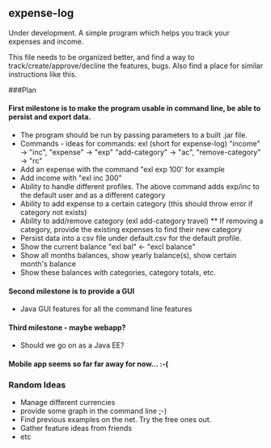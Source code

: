 ## expense-log
Under development.
A simple program which helps you track your expenses and income.

This file needs to be organized better, and find a way to track/create/approve/decline the features, bugs. Also find a place for similar instructions like this.

###Plan
#### First milestone is to make the program usable in command line, be able to persist and export data.

* The program should be run by passing parameters to a built .jar file.
* Commands - ideas for commands: exl (short for expense-log) "income" -> "inc", "expense" -> "exp" "add-category" -> "ac", "remove-category" -> "rc"
* Add an expense with the command "exl exp 100' for example 
* Add income with "exl inc 300"
* Ability to handle different profiles. The above command adds exp/inc to the default user and as a different category
* Ability to add expense to a certain category (this should throw error if category not exists)
* Ability to add/remove category (exl add-category travel)
** If removing a category, provide the existing expenses to find their new category
* Persist data into a csv file under default.csv for the default profile.
* Show the current balance "exl bal" <- "excl balance"
* Show all months balances, show yearly balance(s), show certain month's balance
* Show these balances with categories, category totals, etc.

#### Second milestone is to provide a GUI
* Java GUI features for all the command line features

#### Third milestone - maybe webapp?
* Should we go on as a Java EE?

#### Mobile app seems so far far away for now... :-(

### Random Ideas

* Manage different currencies
* provide some graph in the command line ;-)
* Find previous examples on the net. Try the free ones out.
* Gather feature ideas from friends
* etc

